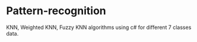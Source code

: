 # Pattern-recognition
KNN, Weighted KNN, Fuzzy KNN algorithms using c# for different 7 classes data.
